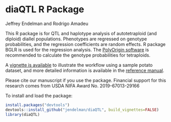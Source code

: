 diaQTL R Package
================
Jeffrey Endelman and Rodrigo Amadeu

This R package is for QTL and haplotype analysis of autotetraploid (and
diploid) diallel populations. Phenotypes are regressed on genotype
probabilities, and the regression coefficients are random effects. R
package BGLR is used for the regression analysis. The [PolyOrigin
software](https://github.com/chaozhi/PolyOrigin.jl) is recommended to
calculate the genotype probabilities for tetraploids.

A [vignette is
available](https://jendelman.github.io/diaQTL/diaQTL_Vignette.html) to
illustrate the workflow using a sample potato dataset, and more detailed
information is available in the [reference
manual](https://jendelman.github.io/diaQTL/diaQTL_manual.pdf).

Please cite our manuscript if you use the package. Financial support for this 
research comes from USDA NIFA Award No. 2019-67013-29166

To install and load the package:

``` r
install.packages("devtools")
devtools::install_github("jendelman/diaQTL", build_vignettes=FALSE)
library(diaQTL)
```
